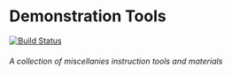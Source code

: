 # Demonstration Tools #
[![Build Status](https://travis-ci.org/ashenm/tools.svg?branch=master)](https://travis-ci.org/ashenm/tools)

###### A collection of miscellanies instruction tools and materials ######
